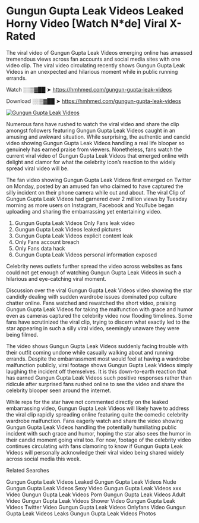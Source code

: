 ﻿# Gungun Gupta Leak Videos Leaked Horny Video [Watch N*de] Viral X-Rated

The viral video of ﻿Gungun Gupta Leak Videos emerging online has amassed tremendous views across fan accounts and social media sites with one video clip. The viral video circulating recently shows ﻿Gungun Gupta Leak Videos in an unexpected and hilarious moment while in public running errands. 

Watch ░░▒▓██ ➤ https://hmhmed.com/gungun-gupta-leak-videos

Download ░░▒▓██ ➤ https://hmhmed.com/gungun-gupta-leak-videos

[![Gungun Gupta Leak Videos](https://i.imgur.com/dJHk4Zq.gif)](https://hmhmed.com/gungun-gupta-leak-videos)

Numerous fans have rushed to watch the viral video and share the clip amongst followers featuring ﻿Gungun Gupta Leak Videos caught in an amusing and awkward situation. While surprising, the authentic and candid video showing ﻿Gungun Gupta Leak Videos handling a real life blooper so genuinely has earned praise from viewers. Nonetheless, fans watch the current viral video of ﻿Gungun Gupta Leak Videos that emerged online with delight and clamor for what the celebrity icon’s reaction to the widely spread viral video will be.

The fan video showing ﻿Gungun Gupta Leak Videos first emerged on Twitter on Monday, posted by an amused fan who claimed to have captured the silly incident on their phone camera while out and about. The viral Clip of ﻿Gungun Gupta Leak Videos had garnered over 2 million views by Tuesday morning as more users on Instagram, Facebook and YouTube began uploading and sharing the embarrassing yet entertaining video. 

1. ﻿Gungun Gupta Leak Videos Only Fans leak video
2. ﻿Gungun Gupta Leak Videos leaked pictures
3. ﻿Gungun Gupta Leak Videos explicit content leak
4. Only Fans account breach
5. Only Fans data hack
6. ﻿Gungun Gupta Leak Videos personal information exposed

Celebrity news outlets further spread the video across websites as fans could not get enough of watching ﻿Gungun Gupta Leak Videos in such a hilarious and eye-catching viral moment. 

Discussion over the viral ﻿Gungun Gupta Leak Videos video showing the star candidly dealing with sudden wardrobe issues dominated pop culture chatter online. Fans watched and rewatched the short video, praising ﻿Gungun Gupta Leak Videos for taking the malfunction with grace and humor even as cameras captured the celebrity video now flooding timelines. Some fans have scrutinized the viral clip, trying to discern what exactly led to the star appearing in such a silly viral video, seemingly unaware they were being filmed.

The video shows ﻿Gungun Gupta Leak Videos suddenly facing trouble with their outfit coming undone while casually walking about and running errands. Despite the embarrassment most would feel at having a wardrobe malfunction publicly, viral footage shows ﻿Gungun Gupta Leak Videos simply laughing the incident off themselves. It is this down-to-earth reaction that has earned ﻿Gungun Gupta Leak Videos such positive responses rather than ridicule after surprised fans rushed online to see the video and share the celebrity blooper seen around the internet.  

While reps for the star have not commented directly on the leaked embarrassing video, ﻿Gungun Gupta Leak Videos will likely have to address the viral clip rapidly spreading online featuring quite the comedic celebrity wardrobe malfunction. Fans eagerly watch and share the video showing ﻿Gungun Gupta Leak Videos handling the potentially humiliating public incident with such grace and humor, hoping the star also sees the humor in their candid moment going viral too. For now, footage of the celebrity video continues circulating with fans clamoring to know if ﻿Gungun Gupta Leak Videos will personally acknowledge their viral video being shared widely across social media this week.

Related Searches

﻿Gungun Gupta Leak Videos Leaked
﻿Gungun Gupta Leak Videos Nude
﻿Gungun Gupta Leak Videos Sexy Video
﻿Gungun Gupta Leak Videos xxx Video
﻿Gungun Gupta Leak Videos Porn
﻿Gungun Gupta Leak Videos Adult Video
﻿Gungun Gupta Leak Videos Shower Video
﻿Gungun Gupta Leak Videos Twitter Video
﻿Gungun Gupta Leak Videos Onlyfans Video
﻿Gungun Gupta Leak Videos Leaks
﻿Gungun Gupta Leak Videos Photos